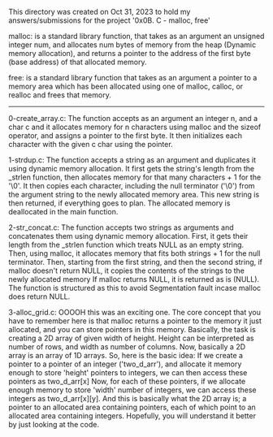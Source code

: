 This directory was created on Oct 31, 2023 to hold my answers/submissions for
the project '0x0B. C - malloc, free'

malloc: is a standard library function, that takes as an argument an unsigned
integer num, and allocates num bytes of memory from the heap (Dynamic memory
allocation), and returns a pointer to the address of the first byte (base
address) of that allocated memory.

free: is a standard library function that takes as an argument a pointer to
a memory area which has been allocated using one of malloc, calloc, or realloc
and frees that memory.

--------------------------------------------------------------------------------

0-create_array.c: The function accepts as an argument an integer n, and a char c
and it allocates memory for n characters using malloc and the sizeof operator,
and assigns a pointer to the first byte. It then initializes each character with
the given c char using the pointer.

1-strdup.c: The function accepts a string as an argument and duplicates it using
dynamic memory allocation. It first gets the string's length from the _strlen
function, then allocates memory for that many characters + 1 for the '\0'. It
then copies each character, including the null terminator ('\0') from the
argument string to the newly allocated memory area. This new string is then
returned, if everything goes to plan. The allocated memory is deallocated in
the main function.

2-str_concat.c: The function accepts two strings as arguments and concatenates
them using dynamic memory allocation. First, it gets their length from the
_strlen function which treats NULL as an empty string. Then, using malloc,
it allocates memory that fits both strings + 1 for the null terminator. Then,
starting from the first string, and then the second string, if malloc doesn't
return NULL, it copies the contents of the strings to the newly allocated memory
If malloc returns NULL, it is returned as is (NULL). The function is structured
as this to avoid Segmentation fault incase malloc does return NULL.

3-alloc_grid.c: OOOOH this was an exciting one. The core concept that you have
to remember here is that malloc returns a pointer to the memory it just
allocated, and you can store pointers in this memory. Basically, the task is
creating a 2D array of given width of height. Height can be interpreted as
number of rows, and width as number of columns. Now, basically a 2D array is an
array of 1D arrays. So, here is the basic idea: If we create a pointer to a
pointer of an integer ('two_d_arr'), and allocate it memory enough to store
'height' pointers to integers, we can then access these pointers as two_d_arr[x] 
Now, for each of these pointers, if we allocate enough memory to store 'width'
number of integers, we can access these integers as two_d_arr[x][y]. And this is
basically what the 2D array is; a pointer to an allocated area containing
pointers, each of which point to an allocated area containing integers.
Hopefully, you will understand it better by just looking at the code.
